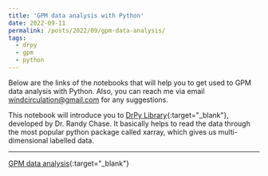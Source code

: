 ```yaml
---
title: 'GPM data analysis with Python'
date: 2022-09-11
permalink: /posts/2022/09/gpm-data-analysis/
tags:
  - drpy
  - gpm
  - python
---
```


Below are the links of the notebooks that will help you to get used to GPM data analysis with Python. Also, you can reach me via email <a href = "mailto: windcirculation@gmail.com">windcirculation@gmail.com</a> for any suggestions.

This notebook will introduce you to [DrPy Library](https://github.com/dopplerchase/DRpy){:target="_blank"}, developed by Dr. Randy Chase. It basically helps to read the data through the most popular python package called xarray, which gives us multi-dimensional labelled data.

------

[GPM data analysis](https://syedha.com/gpmanalysis/gpm_drpy.html){:target="_blank"}